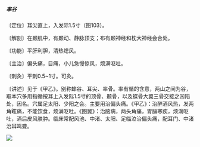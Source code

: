 ##### 率谷

〔定位〕耳尖直上，入发际1.5寸（图103）。

〔解剖〕在颞肌中，有颞动、静脉顶支；布有颞神经和枕大神经会合处。

〔功能〕平肝利胆，清热熄风。

〔主治〕偏头痛，目痛，小儿急慢惊风，烦满呕吐。

〔刺灸〕平刺0.5~1寸。可灸。

〔讲述〕见于《甲乙》。别称蟀谷、耳尖、率骨。率有循的含意，两山之间为谷，取本穴多用指循按耳上入发际1.5寸的顶骨、颞骨，以及蝶骨大翼三骨交接之凹陷处，因名。穴属足太阳、少阳之会。主要用治偏头痛。《甲乙》：治醉酒风热，发两角眩痛，不能饮食，烦满呕吐。《图翼》：治脑病，两头角痛，胃膈寒疾，烦滴呕吐，酒后皮风肤肿。临床常配风池、中渚、太阳、足临泣治偏头痛，配耳门、中渚治耳鸣聋。

![](./img/图103.jpg)
